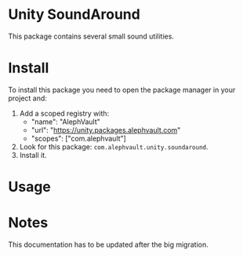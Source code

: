 # Unity SoundAround
This package contains several small sound utilities.

# Install
To install this package you need to open the package manager in your project and:

  1. Add a scoped registry with:
     - "name": "AlephVault"
     - "url": "https://unity.packages.alephvault.com"
     - "scopes": ["com.alephvault"]
  2. Look for this package: `com.alephvault.unity.soundaround`.
  3. Install it.

# Usage

# Notes
This documentation has to be updated after the big migration.
